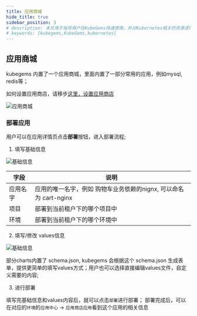 ```yaml
---
title: 应用商城
hide_title: true
sidebar_position: 3
# description: 本文用于指导用户在KubeGems快速使用，并对Kubernetes相关的资源进行操作
# keywords: [kubegems,KubeGems,kubernetes]
---
```


## 应用商城

kubegems 内置了一个应用商城，里面内置了一部分常用的应用，例如mysql, redis等；

如何设置应用商店，请移步[这里，设置应用商店](/docs/tasks/platform/appstore-manage)

![应用商城](./assets/appstore.png)


### 部署应用

用户可以在应用详情页点击**部署**按钮，进入部署流程;

1. 填写基础信息

![基础信息](./assets/input-info.png)

|字段|说明|
|---|---|
|应用名字| 应用的唯一名字，例如 购物车业务依赖的nignx, 可以命名为 cart-nginx |
|项目| 部署到当前租户下的哪个项目中 |
|环境| 部署到当前租户下的哪个环境中 |

2. 填写/修改 values信息

![基础信息](./assets/values.png)

部分charts内置了 schema.json, kubegems 会根据这个 schema.json 生成表单，提供更简单的填写values方式；用户也可以选择直接编辑values文件，自定义需要的内容;

3. 进行部署

填写完基础信息和values内容后，就可以点击`部署`进行部署； 部署完成后，可以在对应的`环境`的`应用中心` -> `应用商店应用`看到这个应用的相关信息